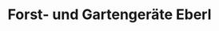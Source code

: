 ---
title: "Forst- und Gartengeräte Eberl"
url: /kelheim/forst-und-gartengeraete-eberl/
shop: Eisenwaren
---